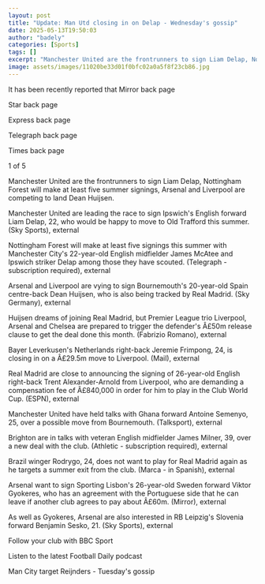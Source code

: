 ```yaml
---
layout: post
title: "Update: Man Utd closing in on Delap - Wednesday's gossip"
date: 2025-05-13T19:50:03
author: "badely"
categories: [Sports]
tags: []
excerpt: "Manchester United are the frontrunners to sign Liam Delap, Nottingham Forest will make at least five summer signings, plus more."
image: assets/images/11020be33d01f0bfc02a0a5f8f23cb86.jpg
---
```


It has been recently reported that Mirror back page

Star back page

Express back page

Telegraph back page

Times back page

1 of 5

Manchester United are the frontrunners to sign Liam Delap, Nottingham Forest will make at least five summer signings, Arsenal and Liverpool are competing to land Dean Huijsen.

Manchester United are leading the race to sign Ipswich's English forward Liam Delap, 22, who would be happy to move to Old Trafford this summer. (Sky Sports), external

Nottingham Forest will make at least five signings this summer with Manchester City's 22-year-old English midfielder James McAtee and Ipswich striker Delap among those they have scouted. (Telegraph - subscription required), external

Arsenal and Liverpool are vying to sign Bournemouth's 20-year-old Spain centre-back Dean Huijsen, who is also being tracked by Real Madrid. (Sky Germany), external

Huijsen dreams of joining Real Madrid, but Premier League trio Liverpool, Arsenal and Chelsea are prepared to trigger the defender's Â£50m release clause to get the deal done this month. (Fabrizio Romano), external

Bayer Leverkusen's Netherlands right-back Jeremie Frimpong, 24, is closing in on a Â£29.5m move to Liverpool. (Mail), external

Real Madrid are close to announcing the signing of 26-year-old English right-back Trent Alexander-Arnold from Liverpool, who are demanding a compensation fee of Â£840,000 in order for him to play in the Club World Cup. (ESPN), external

Manchester United have held talks with Ghana forward Antoine Semenyo, 25, over a possible move from Bournemouth. (Talksport), external

Brighton are in talks with veteran English midfielder James Milner, 39, over a new deal with the club. (Athletic - subscription required), external

Brazil winger Rodrygo, 24, does not want to play for Real Madrid again as he targets a summer exit from the club. (Marca - in Spanish), external

Arsenal want to sign Sporting Lisbon's 26-year-old Sweden forward Viktor Gyokeres, who has an agreement with the Portuguese side that he can leave if another club agrees to pay about Â£60m. (Mirror), external

As well as Gyokeres, Arsenal are also interested in RB Leipzig's Slovenia forward Benjamin Sesko, 21. (Sky Sports), external

Follow your club with BBC Sport

Listen to the latest Football Daily podcast

Man City target Reijnders - Tuesday's gossip

